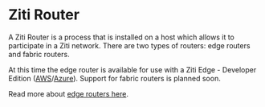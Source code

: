 # Ziti Router

A Ziti Router is a process that is installed on a host which allows it to participate in a Ziti network.  There are two
types of routers: edge routers and fabric routers.

At this time the edge router is available for use with a Ziti Edge - Developer Edition
([AWS](~/ziti/quickstarts/network/aws-quickstart.md)/[Azure](~/ziti/quickstarts/network/azure-quickstart.md)). Support
for fabric routers is planned soon. 

Read more about [edge routers here](./edge-router.md).
